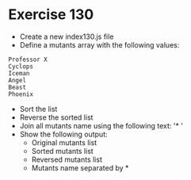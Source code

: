 # Exercise 130

* Create a new index130.js file
* Define a mutants array with the following values:

```
Professor X
Cyclops
Iceman
Angel
Beast
Phoenix
```

* Sort the list
* Reverse the sorted list
* Join all mutants name using the following text: '* '
* Show the following output:
  * Original mutants list
  * Sorted mutants list
  * Reversed mutants list
  * Mutants name separated by *